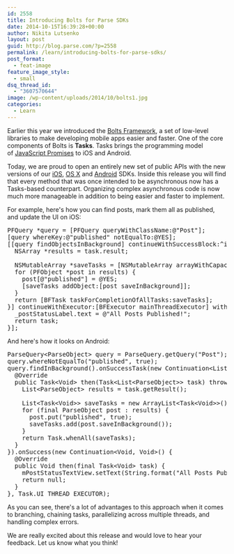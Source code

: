 ```yaml
---
id: 2558
title: Introducing Bolts for Parse SDKs
date: 2014-10-15T16:39:28+00:00
author: Nikita Lutsenko
layout: post
guid: http://blog.parse.com/?p=2558
permalink: /learn/introducing-bolts-for-parse-sdks/
post_format:
  - feat-image
feature_image_style:
  - small
dsq_thread_id:
  - "3607570644"
image: /wp-content/uploads/2014/10/bolts1.jpg
categories:
  - Learn
---
```

Earlier this year we introduced the <a title="Bolts Framework" href="http://github.com/boltsframework" target="_blank">Bolts Framework</a>, a set of low-level libraries to make developing mobile apps easier and faster. One of the core components of Bolts is **Tasks**. Tasks brings the programming model of <a title="JavaScript Promises" href="http://blog.parse.com/2013/01/29/whats-so-great-about-javascript-promises/" target="_blank">JavaScript Promises</a> to iOS and Android.

Today, we are proud to open an entirely new set of public APIs with the new versions of our <a title="Parse iOS SDK" href="https://parse.com/docs/downloads/" target="_blank">iOS</a>, <a title="Parse OS X SDK" href="https://parse.com/docs/downloads/" target="_blank">OS X</a> and <a title="Parse Android SDK" href="https://parse.com/docs/downloads/" target="_blank">Android</a> SDKs. Inside this release you will find that every method that was once intended to be asynchronous now has a Tasks-based counterpart. Organizing complex asynchronous code is now much more manageable in addition to being easier and faster to implement.

For example, here's how you can find posts, mark them all as published, and update the UI on iOS:

<pre class="EnlighterJSRAW" data-enlighter-language="csharp">PFQuery *query = [PFQuery queryWithClassName:@"Post"];
[query whereKey:@"published" notEqualTo:@YES];
[[query findObjectsInBackground] continueWithSuccessBlock:^id(BFTask *task) {
  NSArray *results = task.result;

  NSMutableArray *saveTasks = [NSMutableArray arrayWithCapacity:[results count]];
  for (PFObject *post in results) {
    post[@"published"] = @YES;
    [saveTasks addObject:[post saveInBackground]];
  }
  return [BFTask taskForCompletionOfAllTasks:saveTasks];
}] continueWithExecutor:[BFExecutor mainThreadExecutor] withSuccessBlock:^id(BFTask *task) {
  _postStatusLabel.text = @"All Posts Published!";
  return task;
}];</pre>

And here's how it looks on Android:

<pre class="EnlighterJSRAW" data-enlighter-language="java">ParseQuery&lt;ParseObject&gt; query = ParseQuery.getQuery("Post");
query.whereNotEqualTo("published", true);
query.findInBackground().onSuccessTask(new Continuation&lt;List&lt;ParseObject&gt;, Task&lt;Void&gt;&gt;() {
  @Override
  public Task&lt;Void&gt; then(Task&lt;List&lt;ParseObject&gt;&gt; task) throws Exception {
    List&lt;ParseObject&gt; results = task.getResult();
        
    List&lt;Task&lt;Void&gt;&gt; saveTasks = new ArrayList&lt;Task&lt;Void&gt;&gt;();
    for (final ParseObject post : results) {
      post.put("published", true);
      saveTasks.add(post.saveInBackground());
    }
    return Task.whenAll(saveTasks);
  }
}).onSuccess(new Continuation&lt;Void, Void&gt;() {
  @Override
  public Void then(final Task&lt;Void&gt; task) {
    mPostStatusTextView.setText(String.format("All Posts Published!"));
    return null;
  }
}, Task.UI_THREAD_EXECUTOR);</pre>

As you can see, there's a lot of advantages to this approach when it comes to branching, chaining tasks, parallelizing across multiple threads, and handling complex errors.

We are really excited about this release and would love to hear your feedback. Let us know what you think!